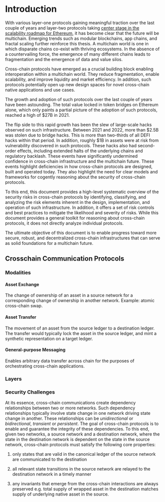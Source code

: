 # Introduction
With various layer-one protocols gaining meaningful traction over the last couple of years and layer-two protocols taking [center stage in the scalability roadmap for Ethereum](https://vitalik.ca/general/2021/12/06/endgame.html), it has become clear that the future will be multichain. Emerging trends such as modular blockchains, app chains, and fractal scaling further reinforce this thesis. A multichain world is one in which disparate chains co-exist with thriving ecosystems. In the absence of a countervailing force, the emergence of many different chains leads to fragmentation and the emergence of data and value silos.
 
Cross-chain protocols have emerged as a crucial building block enabling interoperation within a multichain world. They reduce fragmentation, enable scalability, and improve liquidity and market efficiency. In addition, such protocols potentially open up new design spaces for novel cross-chain native applications and use cases.

The growth and adoption of such protocols over the last couple of years have been astounding. The total value locked in token bridges on Ethereum alone, which only paints a partial picture of the adoption of such protocols, reached a high of $27B in 2021. 

The flip side to this rapid growth has been the slew of large-scale hacks observed on such infrastructure. Between 2021 and 2022, more than $2.5B was stolen due to bridge hacks. This is more than two-thirds of all DEFI hacks within that period. In addition, roughly $1B in assets were at risk from vulnerability discovered in such protocols. These hacks also had second-order effects, including extended halts of the underlying chains and regulatory backlash. These events have significantly undermined confidence in cross-chain infrastructure and the multichain future. These events highlight deficiencies in how cross-chain protocols are designed, built and operated today. They also highlight the need for clear models and frameworks for cogently reasoning about the security of cross-chain protocols. 

To this end, this document provides a high-level systematic overview of the security risks in cross-chain protocols by identifying, classifying, and analyzing the risk elements inherent in the design, implementation, and operation of such infrastructure. In addition, it offers a set of risk controls and best practices to mitigate the likelihood and severity of risks. While this document provides a general toolkit for reasoning about cross-chain protocols, it does not directly analyze individual protocols.

The ultimate objective of this document is to enable progress toward more secure, robust, and decentralized cross-chain infrastructures that can serve as solid foundations for a multichain future. 

## Crosschain Communication Protocols

### Modalities
#### Asset Exchange
The change of ownership of an asset in a source network for a corresponding change of ownership in another network. Example: atomic cross-chain swap.
#### Asset Transfer
The movement of an asset from the source ledger to a destination ledger. The transfer would typically lock the asset in the source ledger, and mint a synthetic representation on a target ledger. 
#### General-purpose Messaging
Enables arbitrary data transfer across chain for the purposes of orchestrating cross-chain applications. 

### Layers

### Security Challenges
At its essence, cross-chain communications create dependency relationships between two or more networks. Such dependency relationships typically involve state change in one network driving state change in another. These relationships can be _unidirectional_ or _bidirectional_, _transient_ or _persistent_.  The goal of cross-chain protocols is to enable and guarantee the integrity of these dependencies. To this end, given two networks, a source network and a destination network, where the state in the destination network is dependent on the state in the source network, cross-chain protocols must satisfy the following core properties:

1. only states that are valid in the canonical ledger of the source network are communicated to the destination

1. all relevant state transitions in the source network are relayed to the destination network in a timely manner

1. any invariants that emerge from the cross-chain interactions are always preserved e.g. total supply of wrapped asset in the destination matches supply of underlying native asset in the source.
